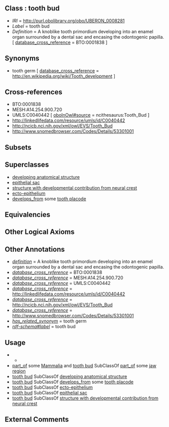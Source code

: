 
## Class : tooth bud

 * *IRI* = http://purl.obolibrary.org/obo/UBERON_0008281
 * *Label* = tooth bud
 * *Definition* = A knoblike tooth primordium developing into an enamel organ surrounded by a dental sac and encasing the odontogenic papilla. [ [database_cross_reference](../../ef/oboInOwl#hasDbXref.md) = BTO:0001838 ]

## Synonyms

 * tooth germ [ [database_cross_reference](../../ef/oboInOwl#hasDbXref.md) = http://en.wikipedia.org/wiki/Tooth_development ]

## Cross-references

 * BTO:0001838
 * MESH:A14.254.900.720
 * UMLS:C0040442 [ [oboInOwl#source](../../ce/oboInOwl#source.md) = ncithesaurus:Tooth_Bud ]
 * http://linkedlifedata.com/resource/umls/id/C0040442
 * http://ncicb.nci.nih.gov/xml/owl/EVS/Tooth_Bud
 * http://www.snomedbrowser.com/Codes/Details/53301001

## Subsets


## Superclasses

 * [developing anatomical structure](../../UBERON/23/UBERON_0005423.md)
 * [epithelial sac](../../UBERON/99/UBERON_0007499.md)
 * [structure with developmental contribution from neural crest](../../UBERON/14/UBERON_0010314.md)
 * [ecto-epithelium](../../UBERON/71/UBERON_0010371.md)
 * [develops_from](../../RO/02/RO_0002202.md) some [tooth placode](../../UBERON/87/UBERON_0005087.md)

## Equivalencies


## Other Logical Axioms


## Other Annotations

 * *[definition](../../IAO/15/IAO_0000115.md)* = A knoblike tooth primordium developing into an enamel organ surrounded by a dental sac and encasing the odontogenic papilla.
 * *[database_cross_reference](../../ef/oboInOwl#hasDbXref.md)* = BTO:0001838
 * *[database_cross_reference](../../ef/oboInOwl#hasDbXref.md)* = MESH:A14.254.900.720
 * *[database_cross_reference](../../ef/oboInOwl#hasDbXref.md)* = UMLS:C0040442
 * *[database_cross_reference](../../ef/oboInOwl#hasDbXref.md)* = http://linkedlifedata.com/resource/umls/id/C0040442
 * *[database_cross_reference](../../ef/oboInOwl#hasDbXref.md)* = http://ncicb.nci.nih.gov/xml/owl/EVS/Tooth_Bud
 * *[database_cross_reference](../../ef/oboInOwl#hasDbXref.md)* = http://www.snomedbrowser.com/Codes/Details/53301001
 * *[has_related_synonym](../../ym/oboInOwl#hasRelatedSynonym.md)* = tooth germ
 * *[rdf-schema#label](../../el/rdf-schema#label.md)* = tooth bud

## Usage

 * -
 * [part_of](../../BFO/50/BFO_0000050.md) some [Mammalia](../../NCBITaxon/74/NCBITaxon_40674.md) and [tooth bud](../../UBERON/81/UBERON_0008281.md) SubClassOf [part_of](../../BFO/50/BFO_0000050.md) some [jaw region](../../UBERON/95/UBERON_0011595.md)
 * [tooth bud](../../UBERON/81/UBERON_0008281.md) SubClassOf [developing anatomical structure](../../UBERON/23/UBERON_0005423.md)
 * [tooth bud](../../UBERON/81/UBERON_0008281.md) SubClassOf [develops_from](../../RO/02/RO_0002202.md) some [tooth placode](../../UBERON/87/UBERON_0005087.md)
 * [tooth bud](../../UBERON/81/UBERON_0008281.md) SubClassOf [ecto-epithelium](../../UBERON/71/UBERON_0010371.md)
 * [tooth bud](../../UBERON/81/UBERON_0008281.md) SubClassOf [epithelial sac](../../UBERON/99/UBERON_0007499.md)
 * [tooth bud](../../UBERON/81/UBERON_0008281.md) SubClassOf [structure with developmental contribution from neural crest](../../UBERON/14/UBERON_0010314.md)

## External Comments

